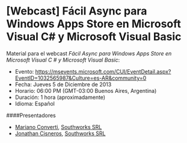 [Webcast] Fácil Async para Windows Apps Store en Microsoft Visual C# y Microsoft Visual Basic
=============================================================================================

Material para el webcast _Fácil Async para Windows Apps Store en Microsoft Visual C # y Microsoft Visual Basic_:
- Evento: https://msevents.microsoft.com/CUI/EventDetail.aspx?EventID=1032565987&Culture=es-AR&community=0
- Fecha: Jueves 5 de Diciembre de 2013
- Horario: 06:00 PM (GMT-03:00 Buenos Aires, Argentina)
- Duración: 1 hora (aproximadamente)
- Idioma: Español

####Presentadores
- [Mariano Converti](https://twitter.com/mconverti), [Southworks SRL](http://blogs.southworks.net/about-us/)
- [Jonathan Cisneros](https://twitter.com/cisne), [Southworks SRL](http://blogs.southworks.net/about-us/)

